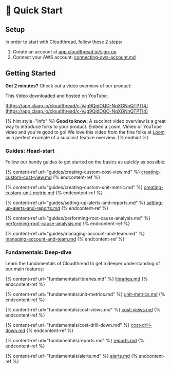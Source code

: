 # 🚀 Quick Start

## Setup

In order to start with Cloudthread, follow these 2 steps:

1. Create an account at [app.cloudthread.io/sign-up](https://app.cloudthread.io/sign-up)
2. Connect your AWS account: [connecting-aws-account.md](guides/connecting-aws-account.md "mention")

## Getting Started

**Got 2 minutes?** Check out a video overview of our product:

This Video downloaded and hosted on YouTube:

[https://app.claap.io/cloudthread/c-VJg9QidOQO-NqXGNnQTPTI4](https://app.claap.io/cloudthread/c-VJg9QidOQO-NqXGNnQTPTI4)

{% hint style="info" %}
**Good to know:** A succinct video overview is a great way to introduce folks to your product. Embed a Loom, Vimeo or YouTube video and you're good to go! We love this video from the fine folks at [Loom](https://loom.com) as a perfect example of a succinct feature overview.
{% endhint %}

### Guides: Head-start

Follow our handy guides to get started on the basics as quickly as possible:

{% content-ref url="guides/creating-custom-cost-view.md" %}
[creating-custom-cost-view.md](guides/creating-custom-cost-view.md)
{% endcontent-ref %}

{% content-ref url="guides/creating-custom-unit-metric.md" %}
[creating-custom-unit-metric.md](guides/creating-custom-unit-metric.md)
{% endcontent-ref %}

{% content-ref url="guides/setting-up-alerts-and-reports.md" %}
[setting-up-alerts-and-reports.md](guides/setting-up-alerts-and-reports.md)
{% endcontent-ref %}

{% content-ref url="guides/performing-root-cause-analysis.md" %}
[performing-root-cause-analysis.md](guides/performing-root-cause-analysis.md)
{% endcontent-ref %}

{% content-ref url="guides/managing-account-and-team.md" %}
[managing-account-and-team.md](guides/managing-account-and-team.md)
{% endcontent-ref %}

### Fundamentals: Deep-dive

Learn the fundamentals of Cloudthread to get a deeper understanding of our main features:

{% content-ref url="fundamentals/libraries.md" %}
[libraries.md](fundamentals/libraries.md)
{% endcontent-ref %}

{% content-ref url="fundamentals/unit-metrics.md" %}
[unit-metrics.md](fundamentals/unit-metrics.md)
{% endcontent-ref %}

{% content-ref url="fundamentals/cost-views.md" %}
[cost-views.md](fundamentals/cost-views.md)
{% endcontent-ref %}

{% content-ref url="fundamentals/cost-drill-down.md" %}
[cost-drill-down.md](fundamentals/cost-drill-down.md)
{% endcontent-ref %}

{% content-ref url="fundamentals/reports.md" %}
[reports.md](fundamentals/reports.md)
{% endcontent-ref %}

{% content-ref url="fundamentals/alerts.md" %}
[alerts.md](fundamentals/alerts.md)
{% endcontent-ref %}
